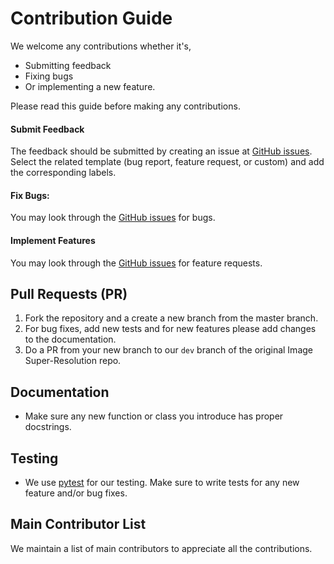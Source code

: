 # Contribution Guide

We welcome any contributions whether it's,

- Submitting feedback
- Fixing bugs
- Or implementing a new feature.

Please read this guide before making any contributions.

#### Submit Feedback
The feedback should be submitted by creating an issue at [GitHub issues](https://github.com/idealo/image-dedup/issues).
Select the related template (bug report, feature request, or custom) and add the corresponding labels.

#### Fix Bugs:
You may look through the [GitHub issues](https://github.com/idealo/image-dedup/issues) for bugs.

#### Implement Features
You may look through the [GitHub issues](https://github.com/idealo/image-dedup/issues) for feature requests.

## Pull Requests (PR)
1. Fork the repository and a create a new branch from the master branch.
2. For bug fixes, add new tests and for new features please add changes to the documentation.
3. Do a PR from your new branch to our `dev` branch of the original Image Super-Resolution repo.

## Documentation
- Make sure any new function or class you introduce has proper docstrings.

## Testing
- We use [pytest](https://docs.pytest.org/en/latest/) for our testing. Make sure to write tests for any new feature and/or bug fixes.

## Main Contributor List
We maintain a list of main contributors to appreciate all the contributions.